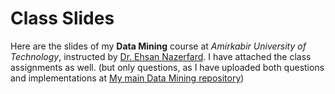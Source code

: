 <h1>Class Slides</h1>

Here are the slides of my <strong>Data Mining</strong> course at <em>Amirkabir University of Technology</em>, instructed by <a href="Ehsan Nazerfard">Dr. Ehsan Nazerfard</a>. I have attached the class assignments as well. (but only questions, as I have uploaded both questions and implementations at <a href="https://github.com/Tina-Gh/Data-Mining">My main Data Mining repository</a>)
